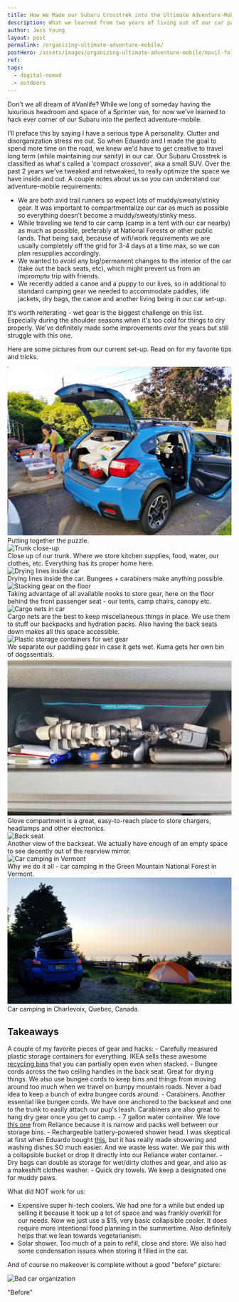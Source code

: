 ```yaml
---
title: How We Made our Subaru Crosstrek into the Ultimate Adventure-Mobile
description: What we learned from two years of living out of our car part-time.
author: Jess Young
layout: post
permalink: /organizing-ultimate-adventure-mobile/
postHero: /assets/images/organizing-ultimate-adventure-mobile/movil-foliage.jpg
ref:
tags:
  - digital-nomad
  - outdoors
---
```

Don't we all dream of #Vanlife? While we long of someday having the luxurious headroom and space of a Sprinter van, for now we've learned to hack ever corner of our Subaru into the perfect adventure-mobile.

I'll preface this by saying I have a serious type A personality. Clutter and disorganization stress me out. So when Eduardo and I made the goal to spend more time on the road, we knew we'd have to get creative to travel long term (while maintaining our sanity) in our car. Our Subaru Crosstrek is classified as what's called a 'compact crossover', aka a small SUV. Over the past 2 years we've tweaked and retweaked, to really optimize the space we have inside and out. A couple notes about us so you can understand our adventure-mobile requirements:

- We are both avid trail runners so expect lots of muddy/sweaty/stinky gear. It was important to compartmentalize our car as much as possible so everything doesn't become a muddy/sweaty/stinky mess.
- While traveling we tend to car camp (camp in a tent with our car nearby) as much as possible, preferably at National Forests or other public lands. That being said, because of wifi/work requirements we are usually completely off the grid for 3-4 days at a time max, so we can plan resupplies accordingly.
- We wanted to avoid any big/permanent changes to the interior of the car (take out the back seats, etc), which might prevent us from an impromptu trip with friends.
- We recently added a canoe and a puppy to our lives, so in additional to standard camping gear we needed to accommodate paddles, life jackets, dry bags, the canoe and another living being in our car set-up.

It's worth reiterating - wet gear is the biggest challenge on this list. Especially during the shoulder seasons when it's too cold for things to dry properly. We've definitely made some improvements over the years but still struggle with this one.

Here are some pictures from our current set-up. Read on for my favorite tips and tricks.

<img src="/assets/images/organizing-ultimate-adventure-mobile/packing.jpg" alt="Packing the car">
<div class="caption">Putting together the puzzle.</div>
<img src="/assets/images/organizing-ultimate-adventure-mobile/back.jpg" alt="Trunk close-up">
<div class="caption">Close up of our trunk. Where we store kitchen supplies, food, water, our clothes, etc. Everything has its proper home here.</div>
<img src="/assets/images/organizing-ultimate-adventure-mobile/hanging.jpg" alt="Drying lines inside car">
<div class="caption">Drying lines inside the car. Bungees + carabiners make anything possible.</div>
<div class="portrait-photo">
  <img src="/assets/images/organizing-ultimate-adventure-mobile/floor.jpg" alt="Stacking gear on the floor">
  <div class="caption">Taking advantage of all available nooks to store gear, here on the floor behind the front passenger seat - our tents, camp chairs, canopy etc.</div>
</div>
<img src="/assets/images/organizing-ultimate-adventure-mobile/net.jpg" alt="Cargo nets in car">
<div class="caption">Cargo nets are the best to keep miscellaneous things in place. We use them to stuff our backpacks and hydration packs. Also having the back seats down makes all this space accessible.</div>
<img src="/assets/images/organizing-ultimate-adventure-mobile/side-plastic.jpg" alt="Plastic storage containers for wet gear">
<div class="caption">We separate our paddling gear in case it gets wet. Kuma gets her own bin of dogssentials.</div>
<img src="/assets/images/organizing-ultimate-adventure-mobile/glove.jpg" alt="Store electronics in glove compartment">
<div class="caption">Glove compartment is a great, easy-to-reach place to store chargers, headlamps and other electronics.</div>
<div class="portrait-photo">
  <img src="/assets/images/organizing-ultimate-adventure-mobile/bed-front.jpg" alt="Back seat">
  <div class="caption">Another view of the backseat. We actually have enough of an empty space to see decently out of the rearview mirror.</div>
</div>
<img src="/assets/images/organizing-ultimate-adventure-mobile/camp-vt.jpg" alt="Car camping in Vermont">
<div class="caption">Why we do it all - car camping in the Green Mountain National Forest in Vermont.</div>
<img src="/assets/images/organizing-ultimate-adventure-mobile/charlevoix-camp.jpg" alt="Car camping in Charlevoix">
<div class="caption">Car camping in Charlevoix, Quebec, Canada.</div>

<h2>Takeaways</h2>
A couple of my favorite pieces of gear and hacks:
- Carefully measured plastic storage containers for everything. IKEA sells these awesome <a href="https://www.ikea.com/us/en/catalog/products/10255897/" title="Ikea Recycling Bins" target="_blank">recycling bins</a> that you can partially open even when stacked.
- Bungee cords across the two ceiling handles in the back seat. Great for drying things. We also use bungee cords to keep bins and things from moving around too much when we travel on bumpy mountain roads. Never a bad idea to keep a bunch of extra bungee cords around.
- Carabiners. Another essential like bungee cords. We have one anchored to the backseat and one to the trunk to easily attach our pup's leash. Carabiners are also great to hang dry gear once you get to camp.
- 7 gallon water container. We love <a href="https://relianceoutdoors.com/products/hydration/11.html" title="Reliance Jumbo-Trainer" target="_blank">this one</a> from Reliance because it is narrow and packs well between our storage bins.
- Rechargeable battery-powered shower head. I was skeptical at first when Eduardo bought <a href="https://www.amazon.com/gp/product/B071XDWD2H/ref=ox_sc_sfl_title_1?ie=UTF8&psc=1&smid=A1NJVWUCTQMPN5" title="Doozer Portable Shower" target="_blank">this</a>, but it has really made showering and washing dishes SO much easier. And we waste less water. We pair this with a collapsible bucket or drop it directly into our Reliance water container.
- Dry bags can double as storage for wet/dirty clothes and gear, and also as a makeshift clothes washer.
- Quick dry towels. We keep a designated one for muddy paws.

What did NOT work for us:
- Expensive super hi-tech coolers. We had one for a while but ended up selling it because it took up a lot of space and was frankly overkill for our needs. Now we just use a $15, very basic collapsible cooler. It does require more intentional food planning in the summertime. Also definitely helps that we lean towards vegetarianism.
- Solar shower. Too much of a pain to refill, close and store. We also had some condensation issues when storing it filled in the car.

And of course no makeover is complete without a good "before" picture:

<img src="/assets/images/organizing-ultimate-adventure-mobile/bad.jpg"
      alt="Bad car organization">
<div class="caption">"Before"</div>
